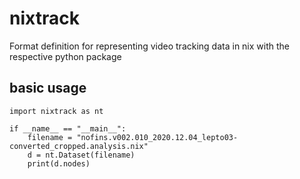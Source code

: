 # nixtrack
Format definition for representing video tracking data in nix with the respective python package

## basic usage

```
import nixtrack as nt

if __name__ == "__main__":
    filename = "nofins.v002.010_2020.12.04_lepto03-converted_cropped.analysis.nix"
    d = nt.Dataset(filename)
    print(d.nodes)

```